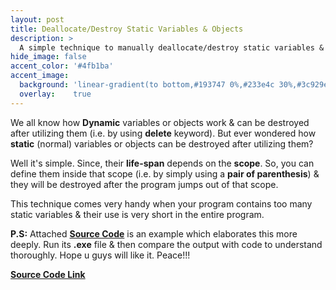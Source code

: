 ```yaml
---
layout: post
title: Deallocate/Destroy Static Variables & Objects
description: >
  A simple technique to manually deallocate/destroy static variables & objects.
hide_image: false
accent_color: '#4fb1ba'
accent_image:
  background: 'linear-gradient(to bottom,#193747 0%,#233e4c 30%,#3c929e 50%,#d5d5d4 70%,#cdccc8 100%)'
  overlay:    true
---
```


We all know how **Dynamic** variables or objects work & can be destroyed after utilizing them (i.e. by using **delete** keyword). But ever wondered how **static** (normal) variables or objects can be destroyed after utilizing them?

Well it's simple. Since, their **life-span** depends on the **scope**. So, you can define them inside that scope (i.e. by simply using a **pair of parenthesis**) & they will be destroyed after the program jumps out of that scope.

This technique comes very handy when your program contains too many static variables & their use is very short in the entire program.

**P.S:** Attached [**Source Code**](/assets/blog_material/Static_Obj_Manual_Destruction.cpp) is an example which elaborates this more deeply. Run its **.exe** file & then compare the output with code to understand thoroughly. Hope u guys will like it. Peace!!!

[**Source Code Link**](/assets/blog_material/Static_Obj_Manual_Destruction.cpp)
